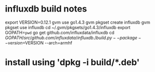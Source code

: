 # influxdb build notes

export VERSION=0.12.1
gvm use go1.4.3
gvm pkgset create influxdb
gvm pkgset use influxdb
cd ~/.gvm/pkgsets/go1.4.3/influxdb
export GOPATH=`pwd`
go get github.com/influxdata/influxdb
cd $GOPATH/src/github.com/influxdata/influxdb
./build.py --package --version=$VERSION --arch=armhf

# install using 'dpkg -i build/*.deb'
